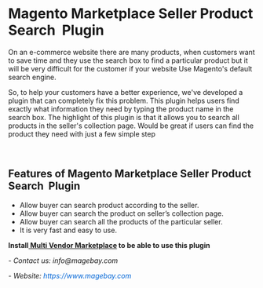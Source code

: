 <h1><strong>Magento Marketplace Seller Product Search &nbsp;Plugin</strong></h1>

<p>On an e-commerce website there are many products, when customers want to save time and they use the search box to find a particular product but it will be very difficult for the customer if your website Use Magento&#39;s default search engine.</p>

<p>So, to help your customers have a better experience, we&#39;ve developed a plugin that can completely fix this problem. This plugin helps users find exactly what information they need by typing the product name in the search box. The highlight of this plugin is that it allows you to search all products in the seller&#39;s collection page. Would be great if users can find the product they need with just a few simple step</p>

<p>&nbsp;</p>

<h2><strong>Features of Magento Marketplace Seller Product Search &nbsp;Plugin</strong></h2>

<ul>
	<li>Allow buyer can search product according to the seller.</li>
	<li>Allow buyer can search the product on seller&rsquo;s collection page.</li>
	<li>Allow buyer can search all the products of the particular seller.</li>
	<li>It is very fast and easy to use.</li>
</ul>

<p><strong>Install<a href="https://www.magebay.com/magento-multi-vendor-marketplace-extension"> Multi Vendor Marketplace</a> to be able to use this plugin</strong></p>

<p><em>- Contact </em><em>us:</em><em> info@magebay.com</em></p>

<p><em>- Website: <a href="https://www.magebay.com/" style="box-sizing: border-box; background-color: transparent; color: rgb(3, 102, 214); text-decoration-line: none;">https://www.magebay.com</a></em></p>

<p>&nbsp;</p>
